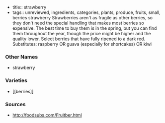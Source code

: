 - title:: strawberry
- tags:: unreviewed, ingredients, categories, plants, produce, fruits, small, berries
strawberry Strawberries aren't as fragile as other berries, so they don't need the special handling that makes most berries so expensive. The best time to buy them is in the spring, but you can find them throughout the year, though the price might be higher and the quality lower. Select berries that have fully ripened to a dark red. Substitutes: raspberry OR guava (especially for shortcakes) OR kiwi

### Other Names

* strawberry

### Varieties

* [[berries]]

### Sources
* http://foodsubs.com/Fruitber.html
